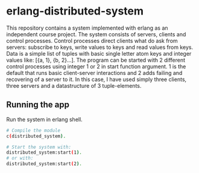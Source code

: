 # erlang-distributed-system

This repository contains a system implemented with erlang as an independent course project.
The system consists of servers, clients and control processes. Control processes direct clients what do ask from servers: subscribe to keys, write values to keys and read values from keys. Data is a simple list of tuples with basic single letter atom keys and integer values like: [{a, 1}, {b, 2}...]. The program can be started with 2 different control processes using integer 1 or 2 in start function argument. 1 is the default that runs basic client-server interactions and 2 adds failing and recovering of a server to it. In this case, I have used simply three clients, three servers and a datastructure of 3 tuple-elements.

## Running the app

Run the system in erlang shell.

```bash
# Compile the module
c(distributed_system).

# Start the system with:
distributed_system:start(1).
# or with:
distributed_system:start(2).
```
